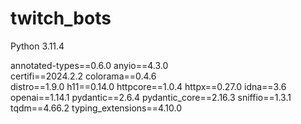 # twitch_bots

Python 3.11.4

annotated-types==0.6.0
anyio==4.3.0     
certifi==2024.2.2
colorama==0.4.6  
distro==1.9.0
h11==0.14.0
httpcore==1.0.4
httpx==0.27.0
idna==3.6
openai==1.14.1
pydantic==2.6.4
pydantic_core==2.16.3
sniffio==1.3.1
tqdm==4.66.2
typing_extensions==4.10.0




